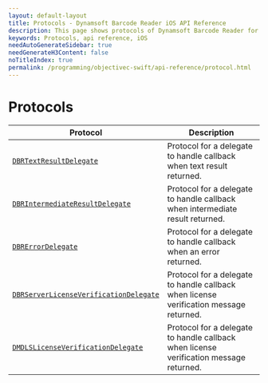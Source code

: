 ```yaml
---
layout: default-layout
title: Protocols - Dynamsoft Barcode Reader iOS API Reference
description: This page shows protocols of Dynamsoft Barcode Reader for iOS SDK.
keywords: Protocols, api reference, iOS
needAutoGenerateSidebar: true
needGenerateH3Content: false
noTitleIndex: true
permalink: /programming/objectivec-swift/api-reference/protocol.html
---
```


# Protocols

| Protocol | Description |
| -------- | ----------- |
| [`DBRTextResultDelegate`](protocol-dbrtextresultdelegate.md) | Protocol for a delegate to handle callback when text result returned. |
| [`DBRIntermediateResultDelegate`](protocol-dbrintermediateresultdelegate.md) | Protocol for a delegate to handle callback when intermediate result returned. |
| [`DBRErrorDelegate`](protocol-dbrerrordelegate.md) | Protocol for a delegate to handle callback when an error returned. |
| [`DBRServerLicenseVerificationDelegate`](protocol-dbrserverlicenseverificationdelegate.md) | Protocol for a delegate to handle callback when license verification message returned. |
| [`DMDLSLicenseVerificationDelegate`](protocol-dmdlslicenseverificationdelegate.md) | Protocol for a delegate to handle callback when license verification message returned. |

